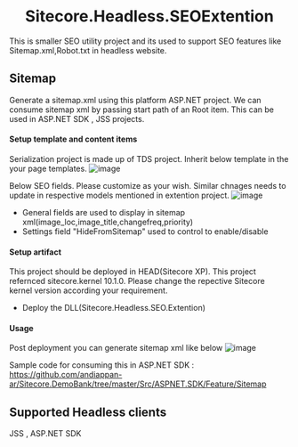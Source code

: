 <h1 align="center">Sitecore.Headless.SEOExtention</h1>
This is smaller SEO utility project and its used to support SEO features like Sitemap.xml,Robot.txt in headless website.

## Sitemap
Generate a sitemap.xml using this platform ASP.NET project.  We can consume sitemap xml by passing start path of an Root item.
This can be used in ASP.NET SDK , JSS projects.

#### Setup template and content items
Serialization project is made up of TDS project. Inherit below template in the your page templates.
![image](https://user-images.githubusercontent.com/11770345/159174232-a92df354-5112-4236-95e0-722505453cdc.png)

Below SEO fields. Please customize as your wish. Similar chnages needs to update in respective models mentioned in extention project.
![image](https://user-images.githubusercontent.com/11770345/159174359-8b1de1ee-65f3-4bf4-8d06-921cd4afce6e.png)

* General fields are used to display in sitemap xml(image_loc,image_title,changefreq,priority)
* Settings field "HideFromSitemap" used to control to enable/disable

#### Setup artifact
This project should be deployed in HEAD(Sitecore XP). This project refernced sitecore.kernel 10.1.0. Please change the repective Sitecore kernel version according your requirement.
* Deploy the DLL(Sitecore.Headless.SEO.Extention)


#### Usage
Post deployment you can generate sitemap xml like below
![image](https://user-images.githubusercontent.com/11770345/159166962-726fb009-1d55-48fa-af45-169e9fc4e81b.png)

Sample code for consuming this in ASP.NET SDK : https://github.com/andiappan-ar/Sitecore.DemoBank/tree/master/Src/ASPNET.SDK/Feature/Sitemap

## Supported Headless clients
JSS , ASP.NET SDK
